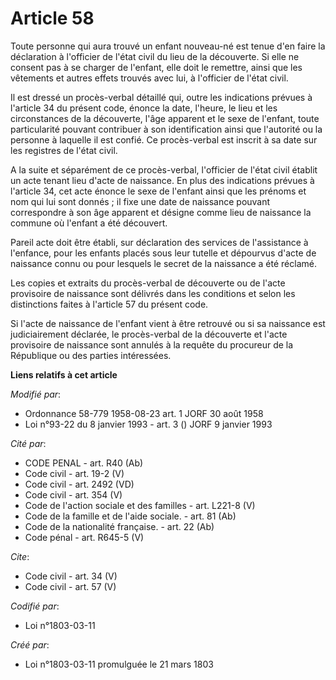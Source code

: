 # Article 58

Toute personne qui aura trouvé un enfant nouveau-né est tenue d'en faire la déclaration à l'officier de l'état civil du lieu
de la découverte. Si elle ne consent pas à se charger de l'enfant, elle doit le remettre, ainsi que les vêtements et autres
effets trouvés avec lui, à l'officier de l'état civil. 

Il est dressé un procès-verbal détaillé qui, outre les indications prévues à l'article 34 du présent code, énonce la date,
l'heure, le lieu et les circonstances de la découverte, l'âge apparent et le sexe de l'enfant, toute particularité pouvant
contribuer à son identification ainsi que l'autorité ou la personne à laquelle il est confié. Ce procès-verbal est inscrit à
sa date sur les registres de l'état civil. 

A la suite et séparément de ce procès-verbal, l'officier de l'état civil établit un acte tenant lieu d'acte de naissance. En
plus des indications prévues à l'article 34, cet acte énonce le sexe de l'enfant ainsi que les prénoms et nom qui lui sont
donnés ; il fixe une date de naissance pouvant correspondre à son âge apparent et désigne comme lieu de naissance la commune
où l'enfant a été découvert. 

Pareil acte doit être établi, sur déclaration des services de l'assistance à l'enfance, pour les enfants placés sous leur
tutelle et dépourvus d'acte de naissance connu ou pour lesquels le secret de la naissance a été réclamé. 

Les copies et extraits du procès-verbal de découverte ou de l'acte provisoire de naissance sont délivrés dans les conditions
et selon les distinctions faites à l'article 57 du présent code. 

Si l'acte de naissance de l'enfant vient à être retrouvé ou si sa naissance est judiciairement déclarée, le procès-verbal de
la découverte et l'acte provisoire de naissance sont annulés à la requête du procureur de la République ou des parties
intéressées.

**Liens relatifs à cet article**

_Modifié par_:

  - Ordonnance 58-779 1958-08-23 art. 1 JORF 30 août 1958
  - Loi n°93-22 du 8 janvier 1993 - art. 3 () JORF 9 janvier 1993

_Cité par_:

  - CODE PENAL - art. R40 (Ab)
  - Code civil - art. 19-2 (V)
  - Code civil - art. 2492 (VD)
  - Code civil - art. 354 (V)
  - Code de l'action sociale et des familles - art. L221-8 (V)
  - Code de la famille et de l'aide sociale. - art. 81 (Ab)
  - Code de la nationalité française. - art. 22 (Ab)
  - Code pénal - art. R645-5 (V)

_Cite_:

  - Code civil - art. 34 (V)
  - Code civil - art. 57 (V)

_Codifié par_:

  - Loi n°1803-03-11

_Créé par_:

  - Loi n°1803-03-11 promulguée le 21 mars 1803
